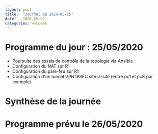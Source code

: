 ```yaml
---
layout: post
title:  "Journal du 2020-05-25"
date:   2020-05-22
categories: welcome
---
```


# Programme du jour : 25/05/2020

* Poursuite des essais de contrôle de la topologie via Ansible
* Configuration du NAT sur R1
* Configuration du pare-feu sur R1
* Configuration d'un tunnel VPN IPSEC site-à-site (entre pc1 et pc8 par exemple)

# Synthèse de la journée



# Programme prévu le 26/05/2020



